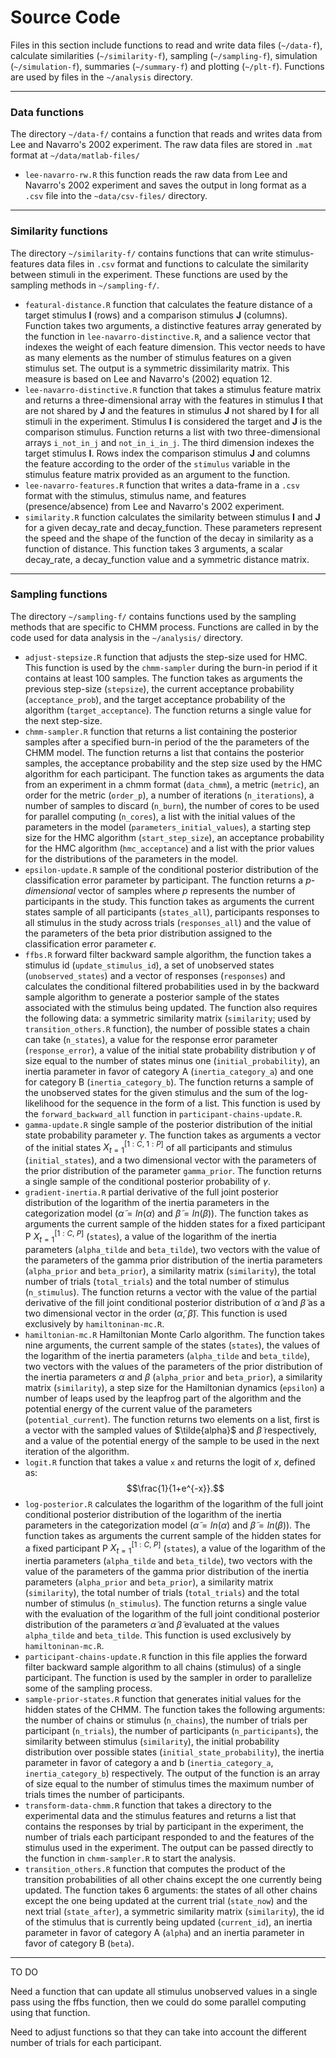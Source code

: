 # Source Code

Files in this section include functions to read and write data files (`~/data-f`), calculate similarities (`~/similarity-f`), sampling  (`~/sampling-f`), simulation (`~/simulation-f`), summaries (`~/summary-f`) and plotting (`~/plt-f`). Functions are used by files in the `~/analysis` directory.

----

### Data functions

The directory `~/data-f/` contains a function that reads and writes data from Lee and Navarro's 2002 experiment.  The raw data files are stored in `.mat` format at `~/data/matlab-files/`

  - `lee-navarro-rw.R` this function reads the raw data from Lee and Navarro's 2002 experiment and saves the output in long format as a `.csv` file into the `~data/csv-files/` directory.

----

### Similarity functions

The directory `~/similarity-f/` contains functions that can write stimulus-features data files in `.csv` format and functions to calculate the similarity between stimuli in the experiment. These functions are used by  the sampling methods in `~/sampling-f/`.

- `featural-distance.R` function that calculates the feature distance of a target stimulus **I** (rows) and a comparison stimulus **J** (columns). Function takes two arguments, a distinctive features array generated by the function in `lee-navarro-distinctive.R`, and a salience vector that indexes the weight of each feature dimension. This vector needs to have as many elements as the number of stimulus features on a given stimulus set. The output is a symmetric dissimilarity matrix. This measure is based on Lee and Navarro's (2002) equation 12.
- `lee-navarro-distinctive.R` function that takes a stimulus feature matrix and returns a three-dimensional array with the features in stimulus **I** that are not shared by **J** and the features in stimulus **J** not shared by **I** for all stimuli in the experiment. Stimulus **I** is considered the target and **J** is the comparison stimulus. Function returns a list with two three-dimensional arrays `i_not_in_j` and `not_in_i_in_j`. The third dimension indexes the target stimulus **I**. Rows index the comparison stimulus **J** and columns the feature according to the order of the `stimulus` variable in the stimulus feature matrix provided as an argument to the function.
- `lee-navarro-features.R` function that writes a data-frame in a `.csv` format with the stimulus, stimulus name, and features (presence/absence) from Lee and Navarro's 2002 experiment.
- `similarity.R` function calculates the similarity between stimulus **I** and **J** for a given decay_rate and decay_function. These parameters represent the speed and the shape of the function of the decay in similarity as a function of distance. This function takes 3 arguments, a scalar decay_rate, a decay_function value and a symmetric distance matrix. 

----

### Sampling functions

The directory `~/sampling-f/` contains functions used by the sampling methods that are specific to CHMM process. Functions are called in by the code used for data analysis in the `~/analysis/` directory.

  - `adjust-stepsize.R` function that adjusts the step-size used for HMC. This function is used by the `chmm-sampler` during the burn-in period if it contains at least 100 samples. The function takes as arguments the previous step-size (`stepsize`), the current acceptance probability (`acceptance_prob`), and the target acceptance probability of the algorithm (`target_acceptance`). The function returns a single value for the next step-size.
  - `chmm-sampler.R` function that returns a list containing the posterior samples after a specified burn-in period of the the parameters of the CHMM model. The function returns a list that contains the posterior samples, the acceptance probability and the step size used by the HMC algorithm for each participant. The function takes as arguments the data from an experiment in a chmm format (`data_chmm`), a metric (`metric`), an order for the metric (`order_p`), a number of iterations (`n_iterations`), a number of samples to discard (`n_burn`), the number of cores to be used for parallel computing (`n_cores`), a list with the initial values of the parameters in the model (`parameters_initial_values`), a starting step size for the HMC algorithm (`start_step_size`), an acceptance probability for the HMC algorithm (`hmc_acceptance`) and a list with the prior values for the distributions of the parameters in the model.
  - `epsilon-update.R` sample of the conditional posterior distribution of the classification error parameter by participant. The function returns a *p-dimensional* vector of samples where $p$ represents the number of participants in the study. This function takes as arguments the current states sample of all participants (`states_all`), participants responses to all stimulus in the study across trials (`responses_all`) and the value of the parameters of the beta prior distribution assigned to the classification error parameter $\epsilon$. 
  - `ffbs.R` forward filter backward sample algorithm, the function takes a 
      stimulus id (`update_stimulus_id`), a set of unobserved states 
        (`unobserved_states`) and a vector of responses (`responses`) and calculates 
        the conditional filtered probabilities used in by the backward sample 
        algorithm to generate a posterior sample of the states associated with the 
        stimulus being updated. The function also requires the following data:
        a symmetric similarity matrix (`similarity`; used by `transition_others.R` 
        function), the number of possible states a chain can take (`n_states`), a 
        value for the response error parameter (`response_error`), a value of the 
        initial state probability distribution $\gamma$ of size equal to the number of 
        states minus one (`initial_probability`), an inertia parameter in favor of 
        category A (`inertia_category_a`) and one for category B 
        (`inertia_category_b`). The function returns a sample of the unobserved states 
        for the given stimulus and the sum of the log-likelihood for the sequence in 
        the form of a list. This function is used by the `forward_backward_all` 
        function in `participant-chains-update.R`.
  - `gamma-update.R` single sample of the posterior distribution of the initial
      state probability parameter $\gamma$. The function takes as arguments a vector
        of the initial states $X_{t=1}^{[1:C,\ 1:P]}$ of all participants and 
        stimulus (`initial_states`), and a two dimensional vector with the parameters 
        of the prior distribution of the parameter `gamma_prior`. The function returns
        a single sample of the conditional posterior probability of $\gamma$.
  - `gradient-inertia.R` partial derivative of the full joint posterior 
      distribution of the logarithm of the inertia parameters in the categorization 
        model ($\tilde{\alpha} = ln(\alpha)$ and $\tilde{\beta} = ln(\beta)$). The 
        function takes as arguments the current sample of the hidden states for a 
        fixed participant P $X_{t=1}^{[1:C,\ P]}$ (`states`), a value of the logarithm 
        of the inertia parameters (`alpha_tilde` and `beta_tilde`), two vectors with 
        the value of the parameters of the gamma prior distribution of the inertia 
        parameters (`alpha_prior` and `beta_prior`), a similarity matrix 
        (`similarity`), the total number of trials (`total_trials`) and the total 
        number of stimulus (`n_stimulus`). The function returns a vector with the 
        value of the partial derivative of the fill joint conditional posterior 
        distribution of $\tilde{\alpha}$ and $\tilde{\beta}$ as a two dimensional 
        vector in the order ($\tilde{\alpha}$, $\tilde{\beta}$). This function is used 
        exclusively by `hamiltoninan-mc.R`.
  - `hamiltonian-mc.R` Hamiltonian Monte Carlo algorithm. The function takes 
      nine arguments, the current sample of the states (`states`), the values of the
        logarithm of the inertia parameters (`alpha_tilde` and `beta_tilde`), two 
        vectors with the values of the parameters of the prior distribution of the 
        inertia parameters $\alpha$ and $\beta$ (`alpha_prior` and `beta_prior`), a 
        similarity matrix (`similarity`), a step size for the Hamiltonian dynamics 
        (`epsilon`) a number of leaps used by the leapfrog part of the algorithm and 
        the potential energy of the current value of the parameters 
        (`potential_current`). The function returns two elements on a list, first is 
        a vector with the sampled values of $\tilde{alpha}$ and $\tilde{\beta}$ 
        respectively, and a value of the potential energy of the sample to be used
        in the next iteration of the algorithm.
  - `logit.R` function that takes a value `x` and returns the logit of $x$, 
      defined as: $$\frac{1}{1+e^{-x}}.$$
  - `log-posterior.R` calculates the logarithm of the logarithm of the full 
      joint conditional posterior distribution of the logarithm of the inertia 
        parameters in the categorization model ($\tilde{\alpha} = ln(\alpha)$ and 
        $\tilde{\beta} = ln(\beta)$). The function takes as arguments the current 
        sample of the hidden states for a fixed participant P $X_{t=1}^{[1:C,\ P]}$ 
        (`states`), a value of the logarithm  of the inertia parameters (`alpha_tilde` 
        and `beta_tilde`), two vectors with the value of the parameters of the gamma 
        prior distribution of the inertia parameters (`alpha_prior` and `beta_prior`), 
        a similarity matrix (`similarity`), the total number of trials 
        (`total_trials`) and the total number of stimulus (`n_stimulus`). The function
        returns a single value with the evaluation of the logarithm of the full joint
        conditional posterior distribution of the parameters $\tilde{\alpha}$ and 
        $\tilde{\beta}$ evaluated at the values `alpha_tilde` and `beta_tilde`. This 
        function is used exclusively by `hamiltoninan-mc.R`.
  - `participant-chains-update.R` function in this file applies the forward 
      filter backward sample algorithm to all chains (stimulus) of a single 
        participant. The function is used by the sampler in order to parallelize some 
        of the sampling process.
  - `sample-prior-states.R` function that generates initial values for the 
      hidden states of the CHMM. The function takes the following arguments: the 
        number of chains or stimulus (`n_chains`), the number of trials per 
        participant (`n_trials`), the number of participants (`n_participants`), 
        the similarity between stimulus (`similarity`), the initial probability 
        distribution over possible states (`initial_state_probability`), the inertia
        parameter in favor of category a and b (`inertia_category_a`, 
        `inertia_category_b`) respectively. The output of the function is an array 
        of size equal to the number of stimulus times the maximum number of trials 
        times the number of participants.
  - `transform-data-chmm.R` function that takes a directory to the experimental 
      data and the stimulus features and returns a list that contains the responses 
        by trial by participant in the experiment, the number of trials each 
        participant responded to and the features of the stimulus used in the 
        experiment. The output can be passed directly to the function in 
        `chmm-sampler.R` to start the analysis. 
  - `transition_others.R` function that computes the product of the transition
      probabilities of all other chains except the one currently being updated. The
        function takes 6 arguments: the states of all other chains except the one 
        being updated at the current trial (`state_now`) and the next trial 
        (`state_after`), a symmetric similarity matrix (`similarity`), the id of the 
        stimulus that is currently being updated (`current_id`), an inertia parameter 
        in favor of category A (`alpha`) and an inertia parameter in favor of category 
        B (`beta`).

----

TO DO

Need a function that can update all stimulus unobserved values in a single 
pass using the ffbs function, then we could do some parallel computing using 
that function.

Need to adjust functions so that they can take into account the different number
of trials for each participant.

